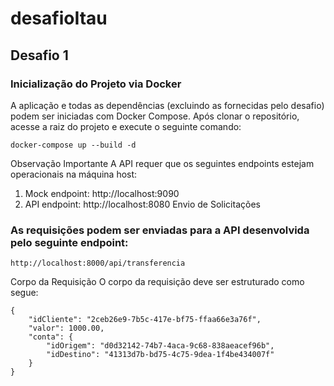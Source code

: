 # desafioItau

## Desafio 1

### Inicialização do Projeto via Docker

A aplicação e todas as dependências (excluindo as fornecidas pelo desafio) podem ser iniciadas com Docker Compose. Após clonar o repositório, acesse a raiz do projeto e execute o seguinte comando:

```docker-compose up --build -d ```

Observação Importante
A API requer que os seguintes endpoints estejam operacionais na máquina host:

1. Mock endpoint: http://localhost:9090
2. API endpoint: http://localhost:8080
Envio de Solicitações

### As requisições podem ser enviadas para a API desenvolvida pelo seguinte endpoint:

```http://localhost:8000/api/transferencia```

Corpo da Requisição
O corpo da requisição deve ser estruturado como segue:
```
{
    "idCliente": "2ceb26e9-7b5c-417e-bf75-ffaa66e3a76f",
    "valor": 1000.00,
    "conta": {
        "idOrigem": "d0d32142-74b7-4aca-9c68-838aeacef96b",
        "idDestino": "41313d7b-bd75-4c75-9dea-1f4be434007f"
    }
}
```